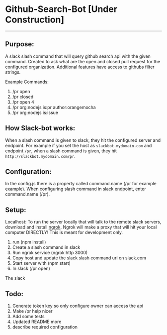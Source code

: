 # Github-Search-Bot [Under Construction]
-------

Purpose:
----
A slack slash command that will query github search api with the given command. Created to ask what are the open and closed pull request for the configured organization. Additional features have access to githubs filter strings.

Example Commands:

1. /pr open
2. /pr closed
3. /pr open 4
4. /pr org:nodejs is:pr author:orangemocha
5. /pr org:nodejs is:issue


How Slack-bot works:
-----
When a slash command is given to slack, they hit the configured server and endpoint. For example if you set the host as `slackbot.mydomain.com` and endpoint `/pr`, when a slash command is given, they hit `http://slackbot.mydomain.com/pr`.


Configuration:
------
In the config.js there is a property called command.name (/pr for example example). When configuring slash command in slack endpoint, enter command.name (/pr).


Setup:
------

Localhost:
To run the server locally that will talk to the remote slack servers, download and install [ngrok](https://ngrok.com/download). Ngrok will make a proxy that will hit your local computer DIRECTLY! This is meant for development only.

1. run (npm install)
2. Create a slash command in slack
3. Run ngrok service (ngrok http 3000)
4. Copy host and update the slack slash command url on slack.com
5. Start server with (npm start)
6. In slack  (/pr open)

The slack

Todo:
----

1. Generate token key so only configure owner can access the api
2. Make /pr help nicer
3. Add some tests
4. Updated README more
5. describe required configuration
